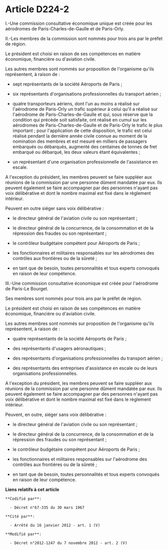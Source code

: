 # Article D224-2

I.-Une commission consultative économique unique est créée pour les aérodromes de Paris-Charles-de-Gaulle et de Paris-Orly. 

II.-Les membres de la commission sont nommés pour trois ans par le préfet de région. 

Le président est choisi en raison de ses compétences en matière économique, financière ou d'aviation civile. 

Les autres membres sont nommés sur proposition de l'organisme qu'ils représentent, à raison de :

- sept représentants de la société Aéroports de Paris ;

- six représentants d'organisations professionnelles du transport aérien ;

- quatre transporteurs aériens, dont l'un au moins a réalisé sur l'aérodrome de Paris-Orly un trafic supérieur à celui qu'il
a réalisé sur l'aérodrome de Paris-Charles-de-Gaulle et qui, sous réserve que la condition qui précède soit satisfaite, ont
réalisé en cumul sur les aérodromes de Paris-Charles-de-Gaulle et de Paris-Orly le trafic le plus important ; pour
l'application de cette disposition, le trafic est celui réalisé pendant la dernière année civile connue au moment de la
nomination des membres et est mesuré en milliers de passagers embarqués ou débarqués, augmenté des centaines de tonnes de
fret embarqué ou débarqué, les deux valeurs étant équivalentes ;

- un représentant d'une organisation professionnelle de l'assistance en escale. 

A l'exception du président, les membres peuvent se faire suppléer aux réunions de la commission par une personne dûment
mandatée par eux. Ils peuvent également se faire accompagner par des personnes n'ayant pas voix délibérative et dont le
nombre maximal est fixé dans le règlement intérieur. 

Peuvent en outre siéger sans voix délibérative :

- le directeur général de l'aviation civile ou son représentant ;

- le directeur général de la concurrence, de la consommation et de la répression des fraudes ou son représentant ;

- le        contrôleur budgétaire compétent pour Aéroports de Paris ;

- les fonctionnaires et militaires responsables sur les aérodromes des contrôles aux frontières ou de la sûreté ;

- en tant que de besoin, toutes personnalités et tous experts convoqués en raison de leur compétence. 

III.-Une commission consultative économique est créée pour l'aérodrome de Paris-Le Bourget. 

Ses membres sont nommés pour trois ans par le préfet de région. 

Le président est choisi en raison de ses compétences en matière économique, financière ou d'aviation civile. 

Les autres membres sont nommés sur proposition de l'organisme qu'ils représentent, à raison de :

- quatre représentants de la société Aéroports de Paris ;

- des représentants d'usagers aéronautiques ;

- des représentants d'organisations professionnelles du transport aérien ;

- des représentants des entreprises d'assistance en escale ou de leurs organisations professionnelles. 

A l'exception du président, les membres peuvent se faire suppléer aux réunions de la commission par une personne dûment
mandatée par eux. Ils peuvent également se faire accompagner par des personnes n'ayant pas voix délibérative et dont le
nombre maximal est fixé dans le règlement intérieur. 

Peuvent, en outre, siéger sans voix délibérative :

- le directeur général de l'aviation civile ou son représentant ;

- le directeur général de la concurrence, de la consommation et de la répression des fraudes ou son représentant ;

- le        contrôleur budgétaire compétent pour Aéroports de Paris ;

- les fonctionnaires et militaires responsables sur l'aérodrome des contrôles aux frontières ou de la sûreté ;

- en tant que de besoin, toutes personnalités et tous experts convoqués en raison de leur compétence.

**Liens relatifs à cet article**

	**Codifié par**:

	  - Décret n°67-335 du 30 mars 1967

	**Cité par**:

	  - Arrêté du 16 janvier 2012 - art. 1 (V)

	**Modifié par**:

	  - Décret n°2012-1247 du 7 novembre 2012 - art. 2 (V)
